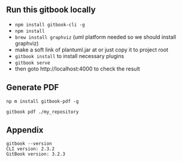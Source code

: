 ## Run this gitbook locally
* `npm install gitbook-cli -g`
* `npm install`
* `brew install graphviz` (uml platform needed so we should install graphviz)  
* make a soft link of plantuml.jar at or just copy it to project root
* `gitbook install` to install necessary plugins
* `gitbook serve`
* then goto http://localhost:4000 to check the result

## Generate PDF
`np m install gitbook-pdf -g`
 
`gitbook pdf ./my_repository`

## Appendix

    gitbook --version
    CLI version: 2.3.2
    GitBook version: 3.2.3